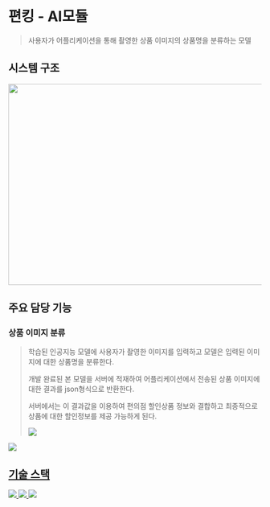 # 편킹 - AI모듈
> 사용자가 어플리케이션을 통해 촬영한 상품 이미지의 상품명을 분류하는 모델

## 시스템 구조
<img src = https://github.com/HongikUniv-CAPSTONE-DESIGN-2023-YDY-1/CAPSTONE_DESIGN_AI_Module/assets/117420071/7c123b7d-ccb0-4712-b089-f5fca59da3cb width = "600" height = "400">

 
## 주요 담당 기능 
### 상품 이미지 분류 
> 학습된 인공지능 모델에 사용자가 촬영한 이미지를 입력하고 모델은 입력된 이미지에 대한 상품명을 분류한다.
> 
> 개발 완료된 본 모델을 서버에 적재하여 어플리케이션에서 전송된 상품 이미지에 대한 결과를 json형식으로 반환한다.
> 
> 서버에서는 이 결과값을 이용하여 편의점 할인상품 정보와 결합하고 최종적으로 상품에 대한 할인정보를 제공 가능하게 된다.
>
> <img src = https://github.com/HongikUniv-CAPSTONE-DESIGN-2023-YDY-1/CAPSTONE_DESIGN_AI_Module/assets/117420071/7847c493-1b11-4083-bea8-95e1e6fcaf44>

> 
<a href="https://robinjoon.notion.site/c234ada4cf0748768a6836648de5b31c?pvs=4"><img src="https://img.shields.io/badge/상품 인식 모듈 성능 개선기 -black?style=for-the-badge&logo=Notion&logoColor=00000">

## 기술 스택

<img src="https://img.shields.io/badge/Tensorflow-FF6F00?style=for-the-badge&logo=tensorflow&logoColor=white">

<img src="https://img.shields.io/badge/pytorch-EE4C2C?style=for-the-badge&logo=pytorch&logoColor=white">

<img src="https://img.shields.io/badge/YOLO-00FFFF?style=for-the-badge&logo=yolo&logoColor=white">
